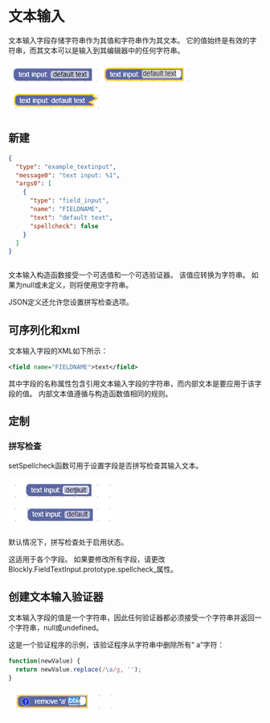 # 文本输入

文本输入字段存储字符串作为其值和字符串作为其文本。 它的值始终是有效的字符串，而其文本可以是输入到其编辑器中的任何字符串。

![](text1.png)
![](text2.png)
![](text3.png)

## 新建

```json
{
  "type": "example_textinput",
  "message0": "text input: %1",
  "args0": [
    {
      "type": "field_input",
      "name": "FIELDNAME",
      "text": "default text",
      "spellcheck": false
    }
  ]
}
```
```js
```

文本输入构造函数接受一个可选值和一个可选验证器。 该值应转换为字符串。 如果为null或未定义，则将使用空字符串。

JSON定义还允许您设置拼写检查选项。

## 可序列化和xml

文本输入字段的XML如下所示：

```xml
<field name="FIELDNAME">text</field>
```

其中字段的名称属性包含引用文本输入字段的字符串，而内部文本是要应用于该字段的值。 内部文本值遵循与构造函数值相同的规则。

## 定制

### 拼写检查

setSpellcheck函数可用于设置字段是否拼写检查其输入文本。

![](spellcheck.gif)

默认情况下，拼写检查处于启用状态。

这适用于各个字段。 如果要修改所有字段，请更改Blockly.FieldTextInput.prototype.spellcheck_属性。

## 创建文本输入验证器

文本输入字段的值是一个字符串，因此任何验证器都必须接受一个字符串并返回一个字符串，null或undefined。

这是一个验证程序的示例，该验证程序从字符串中删除所有“ a”字符：

```js
function(newValue) {
  return newValue.replace(/\a/g, '');
}
```

![](validator_5.gif)